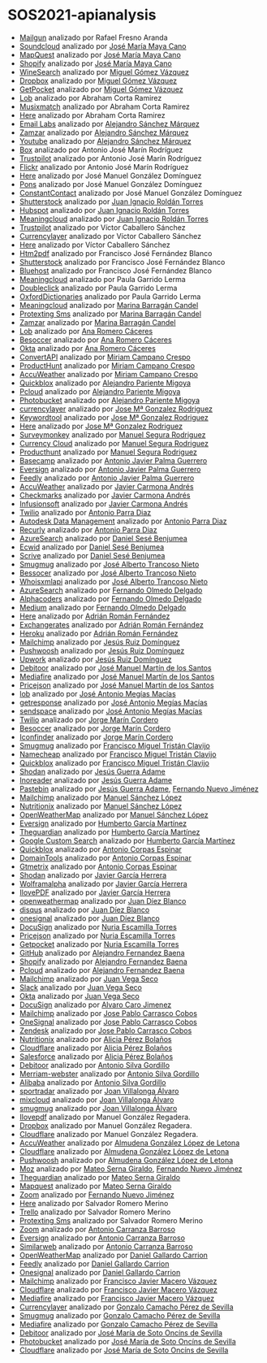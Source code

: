 # SOS2021-apianalysis
* [Mailgun](https://www.mailgun.com) analizado por Rafael Fresno Aranda
* [Soundcloud](https://developers.soundcloud.com/) analizado por [José María Maya Cano](https://github.com/josemarimaya)
* [MapQuest](https://developer.mapquest.com/) analizado por [José María Maya Cano](https://github.com/josemarimaya)
* [Shopify](https://shopify.dev/concepts/shopify-introduction) analizado por [José María Maya Cano](https://github.com/josemarimaya)
* [WineSearch](https://www.wine-searcher.com/) analizado por [Miguel Gómez Vázquez](https://github.com/migueclon98)
* [Dropbox](https://www.dropbox.com/plans?tab=personal) analizado por [Miguel Gómez Vázquez](https://github.com/migueclon98)
* [GetPocket](https://getpocket.com/premium) analizado por [Miguel Gómez Vázquez](https://github.com/migueclon98)
* [Lob](https://www.lob.com/) analizado por Abraham Corta Ramirez
* [Musixmatch](https://developer.musixmatch.com/) analizado por Abraham Corta Ramirez
* [Here](https://developer.here.com/) analizado por Abraham Corta Ramirez
* [Email Labs](https://emaillabs.io/en/pricing/) analizado por [Alejandro Sánchez Márquez](https://github.com/Alesanmar)
* [Zamzar](https://developers.zamzar.com/pricing) analizado por [Alejandro Sánchez Márquez](https://github.com/Alesanmar)
* [Youtube](https://developers.google.com/youtube/v3/determine_quota_cost) analizado por [Alejandro Sánchez Márquez](https://github.com/Alesanmar)
* [Box](https://www.box.com/es-419/pricing/business) analizado por Antonio José Marín Rodríguez
* [Trustpilot](https://business.trustpilot.com/plans) analizado por Antonio José Marín Rodríguez
* [Flickr](https://www.flickr.com/account/upgrade/pro) analizado por Antonio José Marín Rodríguez
* [Here](https://developer.here.com/pricing) analizado por José Manuel González Domínguez
* [Pons](http://en.pons.com/assets/docs/api_dict.pdf) analizado por José Manuel González Domínguez
* [ConstantContact](https://www.constantcontact.com/es/price-plans) analizado por José Manuel González Domínguez
* [Shutterstock](https://www.shutterstock.com/es/pricing) analizado por [Juan Ignacio Roldán Torres](https://github.com/juaroltor)
* [Hubspot](https://www.hubspot.es/pricing/marketing?term=annual&edition=starter) analizado por [Juan Ignacio Roldán Torres](https://github.com/juaroltor)
* [Meaningcloud](https://www.meaningcloud.com/es/productos/precios) analizado por [Juan Ignacio Roldán Torres](https://github.com/juaroltor)
* [Trustpilot](https://business.trustpilot.com) analizado por Víctor Caballero Sánchez
* [Currencylayer](https://currencylayer.com) analizado por Víctor Caballero Sánchez
* [Here](https://developer.here.com) analizado por Víctor Caballero Sánchez
* [Htm2pdf](https://www.htm2pdf.co.uk/plans-and-pricing/) analizado por Francisco José Fernández Blanco
* [Shutterstock](https://www.shutterstock.com/es/pricing) analizado por Francisco José Fernández Blanco
* [Bluehost](https://www.bluehost.com/web-hosting/signup) analizado por Francisco José Fernández Blanco
* [Meaningcloud](https://www.meaningcloud.com/) analizado por Paula Garrido Lerma
* [Doubleclick](https://ads.google.com/home/pricing/) analizado por Paula Garrido Lerma
* [OxfordDictionaries](https://developer.oxforddictionaries.com/) analizado por Paula Garrido Lerma
* [Meaningcloud](https://www.meaningcloud.com/es/productos/precios) analizado por [Marina Barragán Candel](https://github.com/MarinaBC)
* [Protexting Sms](https://www.protexting.com/messaging-pricing-spain.html) analizado por [Marina Barragán Candel](https://github.com/MarinaBC)
* [Zamzar](https://developers.zamzar.com/pricing) analizado por [Marina Barragán Candel](https://github.com/MarinaBC)
* [Lob](https://www.lob.com/) analizado por [Ana Romero Cáceres](https://github.com/anaromero99)
* [Besoccer](https://es.besoccer.com/api) analizado por [Ana Romero Cáceres](https://github.com/anaromero99)
* [Okta](https://www.okta.com/pricing/) analizado por [Ana Romero Cáceres](https://github.com/anaromero99)
* [ConvertAPI](https://www.convertapi.com/prices) analizado por [Miriam Campano Crespo](https://github.com/Mirishya)
* [ProductHunt](https://www.producthunt.com/ship) analizado por [Miriam Campano Crespo](https://github.com/Mirishya)
* [AccuWeather](https://developer.accuweather.com/packages) analizado por [Miriam Campano Crespo](https://github.com/Mirishya)
* [Quickblox](https://quickblox.com/) analizado por [Alejandro Pariente Migoya](https://github.com/RoundPegInASquareHole)
* [Pcloud](https://www.pcloud.com/es/eu) analizado por [Alejandro Pariente Migoya](https://github.com/RoundPegInASquareHole)
* [Photobucket](https://app.photobucket.com/explore) analizado por [Alejandro Pariente Migoya](https://github.com/RoundPegInASquareHole)
* [currencylayer](https://currencylayer.com/) analizado por [Jose Mª Gonzalez Rodriguez](https://github.com/josgonrod7)
* [Keywordtool](https://keywordtool.io/es) analizado por [Jose Mª Gonzalez Rodriguez](https://github.com/josgonrod7)
* [Here](https://developer.here.com/) analizado por [Jose Mª Gonzalez Rodriguez](https://github.com/josgonrod7)
* [Surveymonkey](https://es.surveymonkey.com/) analizado por [Manuel Segura Rodriguez](https://github.com/mansegrod)
* [Currency Cloud](https://www.currencycloud.com/) analizado por [Manuel Segura Rodriguez](https://github.com/mansegrod)
* [Producthunt](https://www.producthunt.com/) analizado por [Manuel Segura Rodriguez](https://github.com/mansegrod)
* [Basecamp](https://basecamp.com/) analizado por [Antonio Javier Palma Guerrero](https://github.com/ajpalma28)
* [Eversign](https://eversign.com) analizado por [Antonio Javier Palma Guerrero](https://github.com/ajpalma28)
* [Feedly](https://feedly.com/) analizado por [Antonio Javier Palma Guerrero](https://github.com/ajpalma28)
* [AccuWeather](https://developer.accuweather.com/packages) analizado por [Javier Carmona Andrés](https://github.com/JavierCarmona16)
* [Checkmarks](https://checkmarks.com/) analizado por [Javier Carmona Andrés](https://github.com/JavierCarmona16)
* [Infusionsoft](https://keap.com/pricing) analizado por [Javier Carmona Andrés](https://github.com/JavierCarmona16)
* [Twilio](https://sendgrid.com/) analizado por [Antonio Parra Diaz](https://github.com/antonioparra7)
* [Autodesk Data Management](https://forge.autodesk.com/) analizado por [Antonio Parra Diaz](https://github.com/antonioparra7)
* [Recurly](https://recurly.com/) analizado por [Antonio Parra Diaz](https://github.com/antonioparra7)
* [AzureSearch](https://azure.microsoft.com/es-es/pricing/details/search/) analizado por [Daniel Sesé Benjumea](https://github.com/Wocanilo)
* [Ecwid](https://www.ecwid.com/) analizado por [Daniel Sesé Benjumea](https://github.com/Wocanilo)
* [Scrive](https://www.scrive.com/) analizado por [Daniel Sesé Benjumea](https://github.com/Wocanilo)
* [Smugmug](https://www.smugmug.com/) analizado por [José Alberto Trancoso Nieto](https://github.com/AlbertoTNJ)
* [Bessocer](https://besoccer.com/) analizado por [José Alberto Trancoso Nieto](https://github.com/AlbertoTNJ)
* [Whoisxmlapi](https://main.whoisxmlapi.com/) analizado por [José Alberto Trancoso Nieto](https://github.com/AlbertoTNJ)
* [AzureSearch](https://azure.microsoft.com/es-es/) analizado por [Fernando Olmedo Delgado](https://github.com/Fernasilver)
* [Alphacoders](https://alphacoders.com/) analizado por [Fernando Olmedo Delgado](https://github.com/Fernasilver)
* [Medium](https://medium.com/) analizado por [Fernando Olmedo Delgado](https://github.com/Fernasilver)
* [Here](https://developer.here.com/) analizado por [Adrián Román Fernández](https://github.com/Adrirofer)
* [Exchangerates](https://exchangeratesapi.io/) analizado por [Adrián Román Fernández](https://github.com/Adrirofer)
* [Heroku](https://devcenter.heroku.com/categories/platform-api) analizado por [Adrián Román Fernández](https://github.com/Adrirofer)
* [Mailchimp](https://mailchimp.com/es/) analizado por [Jesús Ruiz Domínguez](https://github.com/jesruidom)
* [Pushwoosh](https://www.pushwoosh.com/) analizado por [Jesús Ruiz Domínguez](https://github.com/jesruidom)
* [Upwork](https://www.upwork.com/) analizado por [Jesús Ruiz Domínguez](https://github.com/jesruidom)
* [Debitoor](https://debitoor.com/) analizado por [José Manuel Martín de los Santos](https://github.com/spartano27)
* [Mediafire](https://www.mediafire.com/) analizado por [José Manuel Martín de los Santos](https://github.com/spartano27)
* [Pricejson](https://www.pricejson.com/) analizado por [José Manuel Martín de los Santos](https://github.com/spartano27)
* [lob](https://www.lob.com/) analizado por [José Antonio Megías Macías](https://github.com/josanmegias)
* [getresponse](https://www.getresponse.com/es) analizado por [José Antonio Megías Macías](https://github.com/josanmegias)
* [sendspace](https://www.sendspace.com/) analizado por [José Antonio Megías Macías](https://github.com/josanmegias)
* [Twilio](https://www.twilio.com/) analizado por [Jorge Marín Cordero](https://github.com/JorgeMarinC)
* [Besoccer](https://company.besoccer.com/api) analizado por [Jorge Marín Cordero](https://github.com/JorgeMarinC)
* [Iconfinder](https://www.iconfinder.com/) analizado por [Jorge Marín Cordero](https://github.com/JorgeMarinC)
* [Smugmug](https://www.smugmug.com/) analizado por [Francisco Miguel Tristán Clavijo](https://github.com/frankys99)
* [Namecheap](https://www.namecheap.com/) analizado por [Francisco Miguel Tristán Clavijo](https://github.com/frankys99)
* [Quickblox](https://quickblox.com/) analizado por [Francisco Miguel Tristán Clavijo](https://github.com/frankys99)
* [Shodan](https://www.shodan.io/) analizado por [Jesús Guerra Adame](https://github.com/jesgueada)
* [Inoreader](https://www.inoreader.com/) analizado por [Jesús Guerra Adame](https://github.com/jesgueada)
* [Pastebin](https://pastebin.com/) analizado por [Jesús Guerra Adame](https://github.com/jesgueada), [Fernando Nuevo Jiménez](https://github.com/FerNueJim)
* [Mailchimp](https://mailchimp.com/es/) analizado por [Manuel Sánchez López](https://github.com/manu261998)
* [Nutritionix](https://www.nutritionix.com/business/api) analizado por [Manuel Sánchez López](https://github.com/manu261998)
* [OpenWeatherMap](https://openweathermap.org/price) analizado por [Manuel Sánchez López](https://github.com/manu261998)
* [Eversign](https://eversign.com/) analizado por [Humberto García Martínez](https://github.com/humgarmar)
* [Theguardian](https://open-platform.theguardian.com/) analizado por [Humberto García Martínez](https://github.com/humgarmar)
* [Google Custom Search](https://developers.google.com/custom-search) analizado por [Humberto García Martínez](https://github.com/humgarmar)
* [Quickblox](https://quickblox.com/) analizado por [Antonio Corpas Espinar](https://github.com/ace58)
* [DomainTools](https://www.domaintools.com/) analizado por [Antonio Corpas Espinar](https://github.com/ace58)
* [Gtmetrix](https://gtmetrix.com//) analizado por [Antonio Corpas Espinar](https://github.com/ace58)
* [Shodan](https://www.shodan.io/) analizado por [Javier García Herrera](https://github.com/Jota0Garcia)
* [Wolframalpha](https://www.wolframalpha.com/) analizado por [Javier García Herrera](https://github.com/Jota0Garcia)
* [IlovePDF](https://www.ilovepdf.com/es) analizado por [Javier García Herrera](https://github.com/Jota0Garcia)
* [openweathermap](https://openweathermap.org/) analizado por [Juan Díez Blanco](https://github.com/jdblanco)
* [disqus](https://disqus.com/) analizado por [Juan Díez Blanco](https://github.com/jdblanco)
* [onesignal](https://onesignal.com/) analizado por [Juan Díez Blanco](https://github.com/jdblanco)
* [DocuSign](https://www.docusign.com/products-and-pricing/api-plans) analizado por [Nuria Escamilla Torres](https://github.com/nuresctor)
* [Pricejson](https://www.pricejson.com/) analizado por [Nuria Escamilla Torres](https://github.com/nuresctor)
* [Getpocket](https://getpocket.com/premium) analizado por [Nuria Escamilla Torres](https://github.com/nuresctor)
* [GitHub](https://github.com/) analizado por [Alejandro Fernandez Baena](https://github.com/alefdz98)
* [Shopify](https://www.shopify.es/) analizado por [Alejandro Fernandez Baena](https://github.com/alefdz98)
* [Pcloud](https://www.pcloud.com/es/eu) analizado por [Alejandro Fernandez Baena](https://github.com/alefdz98)
* [Mailchimp](https://mailchimp.com/es/pricing/marketing/compare-plans/) analizado por [Juan Vega Seco](https://github.com/jhonvi2)
* [Slack](https://app.slack.com/plans/T98L0R2T1?geocode=es-es) analizado por [Juan Vega Seco](https://github.com/jhonvi2)
* [Okta](https://www.okta.com/pricing/) analizado por [Juan Vega Seco](https://github.com/jhonvi2)
* [DocuSign](https://docusign.com) analizado por [Alvaro Caro Jimenez](https://github.com/alvcarjim1)
* [Mailchimp](https://mailchimp.com/es/) analizado por [Jose Pablo Carrasco Cobos](https://github.com/joscarcob1)
* [OneSignal](https://onesignal.com/) analizado por [Jose Pablo Carrasco Cobos](https://github.com/joscarcob1)
* [Zendesk](https://www.zendesk.es/) analizado por [Jose Pablo Carrasco Cobos](https://github.com/joscarcob1)
* [Nutritionix](https://www.nutritionix.com/) analizado por [Alicia Pérez Bolaños](https://github.com/aliperbol)
* [Cloudflare](https://www.cloudflare.com/es-es/) analizado por [Alicia Pérez Bolaños](https://github.com/aliperbol)
* [Salesforce](https://www.salesforce.com/es/) analizado por [Alicia Pérez Bolaños](https://github.com/aliperbol)
* [Debitoor](https://debitoor.com/) analizado por [Antonio Silva Gordillo](https://github.com/antoniosilva096)
* [Merriam-webster](https://www.dictionaryapi.com/) analizado por [Antonio Silva Gordillo](https://github.com/antoniosilva096)
* [Alibaba](https://eu.alibabacloud.com/) analizado por [Antonio Silva Gordillo](https://github.com/antoniosilva096)
* [sportradar](https://www.sportradar.com/) analizado por [Joan Villalonga Álvaro](https://github.com/joavilalv)
* [mixcloud](https://www.mixcloud.com/) analizado por [Joan Villalonga Álvaro](https://github.com/joavilalv)
* [smugmug](https://www.smugmug.com/) analizado por [Joan Villalonga Álvaro](https://github.com/joavilalv)
* [Ilovepdf](https://www.ilovepdf.com/) analizado por Manuel González Regadera.
* [Dropbox](https://www.dropbox.com/) analizado por Manuel González Regadera.
* [Cloudflare](https://www.cloudflare.com/es-es/) analizado por Manuel González Regadera.
* [AccuWeather](https://www.accuweatherglobal.com/) analizado por [Almudena González López de Letona](https://github.com/almgonlop)
* [Cloudflare](https://www.cloudflare.com/es-es/) analizado por [Almudena González López de Letona](https://github.com/almgonlop)
* [Pushwoosh](https://www.pushwoosh.com/) analizado por [Almudena González López de Letona](https://github.com/almgonlop)
* [Moz](https://moz.com/products/api) analizado por [Mateo Serna Giraldo](https://github.com/keffren), [Fernando Nuevo Jiménez](https://github.com/FerNueJim)
* [Theguardian](https://open-platform.theguardian.com/) analizado por [Mateo Serna Giraldo](https://github.com/keffren)
* [Mapquest](https://developer.mapquest.com/) analizado por [Mateo Serna Giraldo](https://github.com/keffren)
* [Zoom](https://zoom.us/) analizado por [Fernando Nuevo Jiménez](https://github.com/FerNueJim)
* [Here](https://www.here.com/) analizado por Salvador Romero Merino
* [Trello](https://trello.com/es) analizado por Salvador Romero Merino
* [Protexting Sms](https://www.protexting.com/) analizado por Salvador Romero Merino
* [Zoom](https://zoom.us/) analizado por [Antonio Carranza Barroso](https://github.com/carran97)
* [Eversign](https://eversign.com/) analizado por [Antonio Carranza Barroso](https://github.com/carran97)
* [Similarweb](https://www.similarweb.com/) analizado por [Antonio Carranza Barroso](https://github.com/carran97)
* [OpenWeatherMap](https://openweathermap.org/) analizado por [Daniel Gallardo Carrion](https://github.com/dangalcar)
* [Feedly](https://feedly.com/i/welcome) analizado por [Daniel Gallardo Carrion](https://github.com/dangalcar)
* [Onesignal](https://onesignal.com/) analizado por [Daniel Gallardo Carrion](https://github.com/dangalcar)
* [Mailchimp](https://mailchimp.com/es/) analizado por [Francisco Javier Macero Vázquez](https://github.com/framacvaz)
* [Cloudflare](https://www.cloudflare.com/es-es/) analizado por [Francisco Javier Macero Vázquez](https://github.com/framacvaz)
* [Mediafire](https://www.mediafire.com/) analizado por [Francisco Javier Macero Vázquez](https://github.com/framacvaz)
* [Currencylayer](https://currencylayer.com/) analizado por [Gonzalo Camacho Pérez de Sevilla](https://github.com/goncamper)
* [Smugmug](https://www.smugmug.com/) analizado por [Gonzalo Camacho Pérez de Sevilla](https://github.com/goncamper)
* [Mediafire](https://onesignal.com/) analizado por [Gonzalo Camacho Pérez de Sevilla](https://github.com/goncamper)
* [Debitoor](https://debitoor.es/) analizado por [José María de Soto Oncíns de Sevilla](https://github.com/PepeDeSoto)
* [Photobucket](https://app.photobucket.com/explore) analizado por [José María de Soto Oncíns de Sevilla](https://github.com/PepeDeSoto)
* [Cloudflare](https://www.cloudflare.com/es-es/) analizado por [José María de Soto Oncíns de Sevilla](https://github.com/PepeDeSoto)
